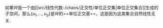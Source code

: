 
如果$W$是一个由[[src/线性代数-/chaos/正交性/单位正交集|单位正交集合]]生成的子空间，那么$\{u_1,\dots,u_{p}\}$是$W$的==单位正交基==，这是因为这类集合自然线性无关.
